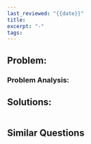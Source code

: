 ```yaml
---
last_reviewed: "{{date}}"
title: 
excerpt: "-"
tags:
---
```

## Problem:

### Problem Analysis:

## Solutions:

```python
```

## Similar Questions
